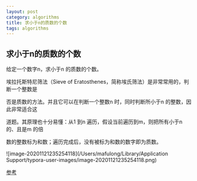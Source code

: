 ```yaml
---
layout: post
category: algorithms
title: 求小于n的质数的个数
tags: algorithms
---
```


## 求小于n的质数的个数

给定一个数字n，求小于n 的质数的个数。



埃拉托斯特尼筛法（Sieve of Eratosthenes，简称埃氏筛法）是非常常用的，判断一个整数是

否是质数的方法。并且它可以在判断一个整数n 时，同时判断所小于n 的整数，因此非常适合这

道题。其原理也十分易懂：从1 到n 遍历，假设当前遍历到m，则把所有小于n 的、且是m 的倍

数的整数标为和数；遍历完成后，没有被标为和数的数字即为质数。

![image-20201121235254118](/Users/mafulong/Library/Application Support/typora-user-images/image-20201121235254118.png)

[参考](https://blog.csdn.net/u014339020/article/details/79817094)